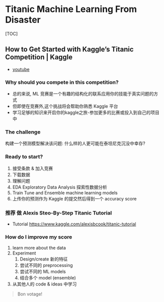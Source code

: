 # Titanic Machine Learning From Disaster

[TOC]

## How to Get Started with Kaggle’s Titanic Competition | Kaggle

- [youtube](https://www.youtube.com/watch?v=8yZMXCaFshs&feature=youtu.be)

### Why should you compete in this competition?

- 总的来说, ML 竞赛是一个有趣的结构化的联系应用你的技能于真实问题的方式
- 但即使在竞赛外,这个挑战将会帮助你熟悉 Kaggle 平台
- 学习足够的知识来开启你的kaggle之旅-参加更多的比赛或投入到自己的项目中

### The challenge

构建一个预测模型解决该问题: 什么样的人更可能在泰坦尼克沉没中幸存?

### Ready to start?

1. 接受条款 & 加入竞赛
2. 下载数据
3. 理解问题
4. EDA Exploratory Data Analysis 探索性数据分析
5. Train Tune and Ensemble machine learning models
6. 上传你的预测作为 Kaggle 的提交然后得到一个 accuracy score

### 推荐 做 Alexis Steo-By-Step Titanic Tutorial

- Tutorial https://www.kaggle.com/alexisbcook/titanic-tutorial

### How do I improve my score

1. learn more about the data
2. Experiment
   1. Design/create 新的特征
   2. 尝试不同的 preprocessing
   3. 尝试不同的 ML models
   4. 结合多个 model (ensemble)
3. 从其他人的 code & ideas 中学习



> Bon votage!